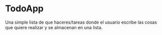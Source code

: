 # TodoApp
Una simple lista de que haceres/tareas donde el usuario escribe las cosas que quiere realizar y se almacenan en una lista.
